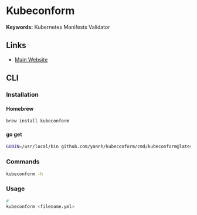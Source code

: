 # Kubeconform

**Keywords:** Kubernetes Manifests Validator

## Links

- [Main Website](https://github.com/yannh/kubeconform)

## CLI

### Installation

#### Homebrew

```sh
brew install kubeconform
```

#### go get

```sh
GOBIN=/usr/local/bin github.com/yannh/kubeconform/cmd/kubeconform@latest
```

### Commands

```sh
kubeconform -h
```

### Usage

```sh
#
kubeconform <filename.yml>
```

<!--
# Validate
kustomize build ./.k8s/overlays/internal | \
  kubeconform -summary
-->
